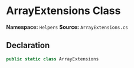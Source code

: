 # ArrayExtensions Class

**Namespace:** `Helpers`
**Source:** `ArrayExtensions.cs`

## Declaration

```csharp
public static class ArrayExtensions
```

